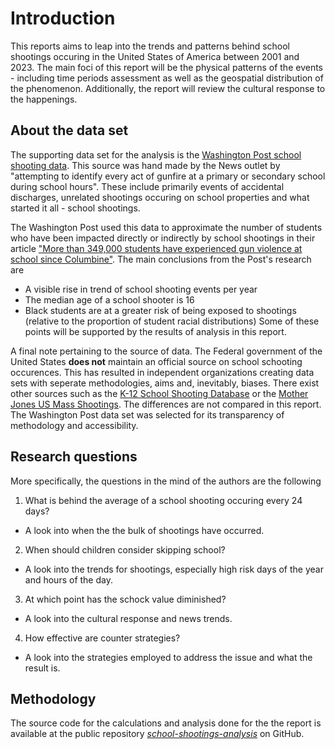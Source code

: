 # Introduction

This reports aims to leap into the trends and patterns behind school shootings occuring in the United States of America between 2001 and 2023. The main foci of this report will be the physical patterns of the events - including time periods assessment as well as the geospatial distribution of the phenomenon. Additionally, the report will review the cultural response to the happenings.

## About the data set

The supporting data set for the analysis is the [Washington Post school shooting data](https://github.com/washingtonpost/data-school-shootings). This source was hand made by the News outlet by "attempting to identify every act of gunfire at a primary or secondary school during school hours". These include primarily events of accidental discharges, unrelated shootings occuring on school properties and what started it all - school shootings.

The Washington Post used this data to approximate the number of students who have been impacted directly or indirectly by school shootings in their article ["More than 349,000 students have experienced gun violence at school since Columbine"](https://www.washingtonpost.com/education/interactive/school-shootings-database/). The main conclusions from the Post's research are
 * A visible rise in trend of school shooting events per year
 * The median age of a school shooter is 16
 * Black students are at a greater risk of being exposed to shootings (relative to the proportion of student racial distributions)
Some of these points will be supported by the results of analysis in this report.

A final note pertaining to the source of data. The Federal government of the United States **does not** maintain an official source on school schooting occurences. This has resulted in independent organizations creating data sets with seperate methodologies, aims and, inevitably, biases. There exist other sources such as the [K-12 School Shooting Database](https://k12ssdb.org/) or the [Mother Jones US Mass Shootings](https://www.motherjones.com/politics/2012/12/mass-shootings-mother-jones-full-data/). The differences are not compared in this report. The Washington Post data set was selected for its transparency of methodology and accessibility.

## Research questions

More specifically, the questions in the mind of the authors are the following

 1. What is behind the average of a school shooting occuring every 24 days?
  * A look into when the the bulk of shootings have occurred.
 2. When should children consider skipping school?
  * A look into the trends for shootings, especially high risk days of the year and hours of the day.
 3. At which point has the schock value diminished?
  * A look into the cultural response and news trends.
 4. How effective are counter strategies?
  * A look into the strategies employed to address the issue and what the result is.

## Methodology

The source code for the calculations and analysis done for the the report is available at the public repository [*school-shootings-analysis*](https://github.com/julzerinos/school-shootings-analysis) on GitHub.